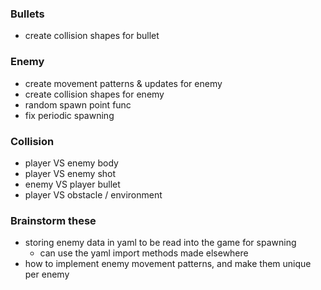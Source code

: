 ### Bullets
- create collision shapes for bullet

### Enemy
- create movement patterns & updates for enemy
- create collision shapes for enemy
- random spawn point func
- fix periodic spawning

### Collision
- player VS enemy body
- player VS enemy shot
- enemy VS player bullet
- player VS obstacle / environment

### Brainstorm these
- storing enemy data in yaml to be read into the game for spawning
    - can use the yaml import methods made elsewhere
- how to implement enemy movement patterns, and make them unique per enemy

